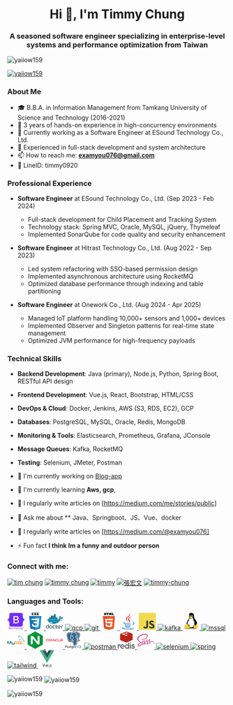 <h1 align="center">Hi 👋, I'm Timmy Chung</h1>
<h3 align="center">A seasoned software engineer specializing in enterprise-level systems and performance optimization from Taiwan</h3>

<p align="left"> <img src="https://komarev.com/ghpvc/?username=yaiiow159&label=Profile%20views&color=0e75b6&style=flat" alt="yaiiow159" /> </p>

<p align="left"> <a href="https://github.com/ryo-ma/github-profile-trophy"><img src="https://github-profile-trophy.vercel.app/?username=yaiiow159" alt="yaiiow159" /></a> </p>

### About Me
- 🎓 B.B.A. in Information Management from Tamkang University of Science and Technology (2016-2021)
- 💼 3 years of hands-on experience in high-concurrency environments
- 🔭 Currently working as a Software Engineer at ESound Technology Co., Ltd.
- 🌱 Experienced in full-stack development and system architecture
- 📫 How to reach me: **examyou076@gmail.com**
- 💬 LineID: timmy0920

### Professional Experience
- **Software Engineer** at ESound Technology Co., Ltd. (Sep 2023 - Feb 2024)
  - Full-stack development for Child Placement and Tracking System
  - Technology stack: Spring MVC, Oracle, MySQL, jQuery, Thymeleaf
  - Implemented SonarQube for code quality and security enhancement

- **Software Engineer** at Hitrast Technology Co., Ltd. (Aug 2022 - Sep 2023)
  - Led system refactoring with SSO-based permission design
  - Implemented asynchronous architecture using RocketMQ
  - Optimized database performance through indexing and table partitioning

- **Software Engineer** at Onework Co., Ltd. (Aug 2024 - Apr 2025)
  - Managed IoT platform handling 10,000+ sensors and 1,000+ devices
  - Implemented Observer and Singleton patterns for real-time state management
  - Optimized JVM performance for high-frequency payloads

### Technical Skills
- **Backend Development**: Java (primary), Node.js, Python, Spring Boot, RESTful API design
- **Frontend Development**: Vue.js, React, Bootstrap, HTML/CSS
- **DevOps & Cloud**: Docker, Jenkins, AWS (S3, RDS, EC2), GCP
- **Databases**: PostgreSQL, MySQL, Oracle, Redis, MongoDB
- **Monitoring & Tools**: Elasticsearch, Prometheus, Grafana, JConsole
- **Message Queues**: Kafka, RocketMQ
- **Testing**: Selenium, JMeter, Postman

- 🔭 I'm currently working on [Blog-app](https://github.com/yaiiow159/Blog_app)

- 🌱 I'm currently learning **Aws, gcp**, 

- 📝 I regularly write articles on [https://medium.com/me/stories/public]

- 💬 Ask me about ** Java、Springboot、JS、Vue、docker

- 📝 I regularly write articles on [https://medium.com/@examyou076]

- ⚡ Fun fact **I think Im a funny and outdoor person**

<h3 align="left">Connect with me:</h3>
<p align="left">
<a href="https://codepen.io/tim chung" target="blank"><img align="center" src="https://raw.githubusercontent.com/rahuldkjain/github-profile-readme-generator/master/src/images/icons/Social/codepen.svg" alt="tim chung" height="30" width="40" /></a>
<a href="https://linkedin.com/in/timmy chung" target="blank"><img align="center" src="https://raw.githubusercontent.com/rahuldkjain/github-profile-readme-generator/master/src/images/icons/Social/linked-in-alt.svg" alt="timmy chung" height="30" width="40" /></a>
<a href="https://stackoverflow.com/users/timmy" target="blank"><img align="center" src="https://raw.githubusercontent.com/rahuldkjain/github-profile-readme-generator/master/src/images/icons/Social/stack-overflow.svg" alt="timmy" height="30" width="40" /></a>
<a href="https://fb.com/張宏文" target="blank"><img align="center" src="https://raw.githubusercontent.com/rahuldkjain/github-profile-readme-generator/master/src/images/icons/Social/facebook.svg" alt="張宏文" height="30" width="40" /></a>
<a href="https://www.leetcode.com/timmy-chung" target="blank"><img align="center" src="https://raw.githubusercontent.com/rahuldkjain/github-profile-readme-generator/master/src/images/icons/Social/leet-code.svg" alt="timmy-chung" height="30" width="40" /></a>
</p>

<h3 align="left">Languages and Tools:</h3>
<p align="left"> <a href="https://getbootstrap.com" target="_blank" rel="noreferrer"> <img src="https://raw.githubusercontent.com/devicons/devicon/master/icons/bootstrap/bootstrap-plain-wordmark.svg" alt="bootstrap" width="40" height="40"/> </a> <a href="https://www.w3schools.com/css/" target="_blank" rel="noreferrer"> <img src="https://raw.githubusercontent.com/devicons/devicon/master/icons/css3/css3-original-wordmark.svg" alt="css3" width="40" height="40"/> </a> <a href="https://www.docker.com/" target="_blank" rel="noreferrer"> <img src="https://raw.githubusercontent.com/devicons/devicon/master/icons/docker/docker-original-wordmark.svg" alt="docker" width="40" height="40"/> </a> <a href="https://cloud.google.com" target="_blank" rel="noreferrer"> <img src="https://www.vectorlogo.zone/logos/google_cloud/google_cloud-icon.svg" alt="gcp" width="40" height="40"/> </a> <a href="https://git-scm.com/" target="_blank" rel="noreferrer"> <img src="https://www.vectorlogo.zone/logos/git-scm/git-scm-icon.svg" alt="git" width="40" height="40"/> </a> <a href="https://www.w3.org/html/" target="_blank" rel="noreferrer"> <img src="https://raw.githubusercontent.com/devicons/devicon/master/icons/html5/html5-original-wordmark.svg" alt="html5" width="40" height="40"/> </a> <a href="https://www.java.com" target="_blank" rel="noreferrer"> <img src="https://raw.githubusercontent.com/devicons/devicon/master/icons/java/java-original.svg" alt="java" width="40" height="40"/> </a> <a href="https://developer.mozilla.org/en-US/docs/Web/JavaScript" target="_blank" rel="noreferrer"> <img src="https://raw.githubusercontent.com/devicons/devicon/master/icons/javascript/javascript-original.svg" alt="javascript" width="40" height="40"/> </a> <a href="https://kafka.apache.org/" target="_blank" rel="noreferrer"> <img src="https://www.vectorlogo.zone/logos/apache_kafka/apache_kafka-icon.svg" alt="kafka" width="40" height="40"/> </a> <a href="https://www.linux.org/" target="_blank" rel="noreferrer"> <img src="https://raw.githubusercontent.com/devicons/devicon/master/icons/linux/linux-original.svg" alt="linux" width="40" height="40"/> </a> <a href="https://www.microsoft.com/en-us/sql-server" target="_blank" rel="noreferrer"> <img src="https://www.svgrepo.com/show/303229/microsoft-sql-server-logo.svg" alt="mssql" width="40" height="40"/> </a> <a href="https://www.mysql.com/" target="_blank" rel="noreferrer"> <img src="https://raw.githubusercontent.com/devicons/devicon/master/icons/mysql/mysql-original-wordmark.svg" alt="mysql" width="40" height="40"/> </a> <a href="https://www.nginx.com" target="_blank" rel="noreferrer"> <img src="https://raw.githubusercontent.com/devicons/devicon/master/icons/nginx/nginx-original.svg" alt="nginx" width="40" height="40"/> </a> <a href="https://www.oracle.com/" target="_blank" rel="noreferrer"> <img src="https://raw.githubusercontent.com/devicons/devicon/master/icons/oracle/oracle-original.svg" alt="oracle" width="40" height="40"/> </a> <a href="https://www.postgresql.org" target="_blank" rel="noreferrer"> <img src="https://raw.githubusercontent.com/devicons/devicon/master/icons/postgresql/postgresql-original-wordmark.svg" alt="postgresql" width="40" height="40"/> </a> <a href="https://postman.com" target="_blank" rel="noreferrer"> <img src="https://www.vectorlogo.zone/logos/getpostman/getpostman-icon.svg" alt="postman" width="40" height="40"/> </a> <a href="https://redis.io" target="_blank" rel="noreferrer"> <img src="https://raw.githubusercontent.com/devicons/devicon/master/icons/redis/redis-original-wordmark.svg" alt="redis" width="40" height="40"/> </a> <a href="https://sass-lang.com" target="_blank" rel="noreferrer"> <img src="https://raw.githubusercontent.com/devicons/devicon/master/icons/sass/sass-original.svg" alt="sass" width="40" height="40"/> </a> <a href="https://www.selenium.dev" target="_blank" rel="noreferrer"> <img src="https://raw.githubusercontent.com/detain/svg-logos/780f25886640cef088af994181646db2f6b1a3f8/svg/selenium-logo.svg" alt="selenium" width="40" height="40"/> </a> <a href="https://spring.io/" target="_blank" rel="noreferrer"> <img src="https://www.vectorlogo.zone/logos/springio/springio-icon.svg" alt="spring" width="40" height="40"/> </a> <a href="https://tailwindcss.com/" target="_blank" rel="noreferrer"> <img src="https://www.vectorlogo.zone/logos/tailwindcss/tailwindcss-icon.svg" alt="tailwind" width="40" height="40"/> </a> <a href="https://vuejs.org/" target="_blank" rel="noreferrer"> <img src="https://raw.githubusercontent.com/devicons/devicon/master/icons/vuejs/vuejs-original-wordmark.svg" alt="vuejs" width="40" height="40"/> </a> </p>

<p><img align="left" src="https://github-readme-stats.vercel.app/api/top-langs?username=yaiiow159&show_icons=true&locale=en&layout=compact" alt="yaiiow159" /></p>

<p>&nbsp;<img align="center" src="https://github-readme-stats.vercel.app/api?username=yaiiow159&show_icons=true&locale=en" alt="yaiiow159" /></p>

<p><img align="center" src="https://github-readme-streak-stats.herokuapp.com/?user=yaiiow159&" alt="yaiiow159" /></p>

